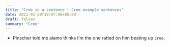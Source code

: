 ```yaml
---
title: "Cree in a sentence | Cree example sentences"
date: 2021-01-20T19:57:50+05:30
draft: falses
summary: "Cree"
---
```

- Pinscher told me alamo thinks i'm the one ratted on him beating up `cree`.
                 
